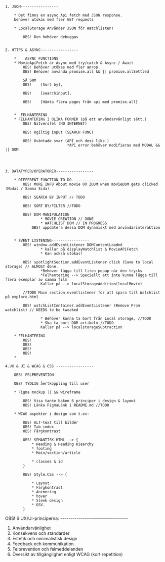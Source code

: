    1. JSON-----------------

        * Det finns en async Api fetch med JSON response.
        behöver utökas med fler GET requests

        * LocalStorage Använder JSON för Watchlisten!

            OBS! Den behöver debuggas


    2. HTTPS & ASYNC-----------------

        *    ASYNC FUNCTIONS
        * MovieApiFetch är Async med try/catch & Async / Await
            OBS! Behöver utökas med fler anrop.
            OBS! Behöver använda promise.all && || promise.allSettled

            SÅ SOM
            OBS!    [Sort by],

            OBS!    [searchinput].

            OBS!    [Hämta flera pages från api med promise.all]


        *  FELHANTERING
        * FELHANTERING I OLIKA FORMER (på ett användarvänligt sätt.)
            OBS! Nätversfel (NO INTERNET)

            OBS! Ogiltig input (SEARCH FUNC)

            OBS! Oväntade svar (API och dess like.)
                                *API error behöver modifieras med MODAL && || DOM




    3. DATATYPER/OPERATORER-----------------

        * DIFFERENT FUNCTION TO DO-----------------
            OBS! MORE INFO About movie OR ZOOM when movieDOM gets clicked (Modal / Samma Sida)

            OBS! SEARCH BY INPUT // TODO

            OBS! SORT BY/FILTER //TODO

            OBS! DOM MANIPULATION
                    * MOVIE CREATION // DONE
                    * WATCHLIST DOM // IN PROGRESS
                OBS! uppdatera dessa DOM dynamiskt med användarinteraktion


        * EVENT LISTENING-----------------
            OBS! window.addEventListener DOMContentLoaded
                    * kallar på displayWatchlist & MovieAPiFetch
                    * Kan också utökas!

            OBS! spotlightSection.addEventListener click (Save to local storage) // ALMOST done.
                    *Behöver lägga till liten popup när den trycks
                    *Felhantering --> Speciellt att inte kunna lägga till flera exemplar av samma film
                    Kallar på --> localStorageAddition(localMovie)

            //TODO Main section eventlistener för att spara till Watchlist på explore.html

            OBS! watchListContainer.addEventListener (Remove From watchlist) // NEEDS to be tweaked

                    * Behöver kunna ta bort från Local storage, //TODO
                    * Ska ta bort DOM artikeln //TODO
                    Kallar på --> localstorageSubtraction

        * FELHANTERING
            OBS!
            OBS!
            OBS!
            OBS!
        *

    4.UX & UI & WCAG & CSS -----------------

        OBS! FELPREVENTION

        OBS! TYDLIG åertkoppling till user

        * Figma mockup || && wireframe

            OBS! Visa tanke bakom 6 principer i design & layout
            OBS! Länka FigmaLänk i README.md //TODO

        * WCAG aspekter i design som t.ex:

            OBS! ALT-text till bilder
            OBS! Tab-index
            OBS! Färgkontrast

            OBS! SEMANTISK-HTML --> {
                * Heading & Heading Hiearchy
                * footing
                * Main/section/article

                * classes & id
            }

            OBS! Style.CSS --> {

                * Layout
                * Färgkontrast
                * Animering
                * hover
                * Sleek design
                * OSV.
            }

OBS! 6 UX/UI-principerna: ----------------------------------

1. Användarvänlighet
2. Konsekvens och standarder
3. Estetik och minimalistisk design
4. Feedback och kommunikation
5. Felprevention och felmeddelanden
6. Översikt av tillgänglighet enligt WCAG (kort repetition)
